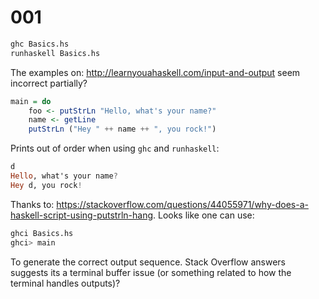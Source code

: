 # 001

```Haskell
ghc Basics.hs
runhaskell Basics.hs
```

The examples on: http://learnyouahaskell.com/input-and-output seem incorrect partially?

```Haskell
main = do  
    foo <- putStrLn "Hello, what's your name?"  
    name <- getLine  
    putStrLn ("Hey " ++ name ++ ", you rock!")  
```

Prints out of order when using `ghc` and `runhaskell`:
```Haskell
d
Hello, what's your name?
Hey d, you rock!
```

Thanks to: https://stackoverflow.com/questions/44055971/why-does-a-haskell-script-using-putstrln-hang. Looks like one can use: 

```Haskell
ghci Basics.hs
ghci> main
```

To generate the correct output sequence. Stack Overflow answers suggests its a terminal buffer issue (or something related to how the terminal handles outputs)?